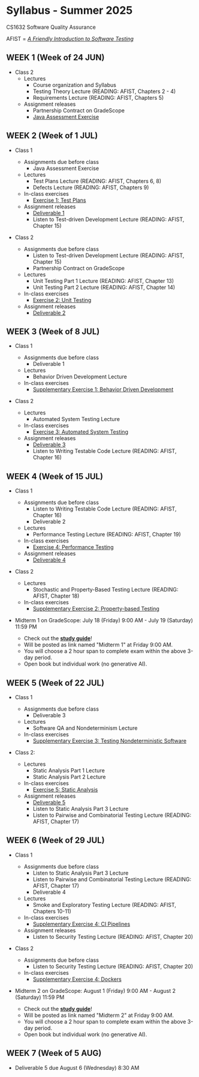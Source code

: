 # Syllabus - Summer 2025
CS1632 Software Quality Assurance

AFIST = [_A Friendly Introduction to Software Testing_](software-quality-assurance-textbook.pdf)

## WEEK 1 (Week of 24 JUN)

* Class 2
  * Lectures
    * Course organization and Syllabus
    * Testing Theory Lecture (READING: AFIST, Chapters 2 - 4)
    * Requirements Lecture (READING: AFIST, Chapters 5)
  * Assignment releases
    * Partnership Contract on GradeScope
    * [Java Assessment Exercise](exercises/0)
  
## WEEK 2 (Week of 1 JUL)

* Class 1
  * Assignments due before class
    * Java Assessment Exercise
  * Lectures
    * Test Plans Lecture (READING: AFIST, Chapters 6, 8)
    * Defects Lecture (READING: AFIST, Chapters 9)
  * In-class exercises
    * [Exercise 1: Test Plans](exercises/1)
  * Assignment releases
    * [Deliverable 1](deliverables/1)
    * Listen to Test-driven Development Lecture (READING: AFIST, Chapter 15)

* Class 2
  * Assignments due before class
    * Listen to Test-driven Development Lecture (READING: AFIST, Chapter 15)
    * Partnership Contract on GradeScope
  * Lectures
    * Unit Testing Part 1 Lecture (READING: AFIST, Chapter 13)
    * Unit Testing Part 2 Lecture (READING: AFIST, Chapter 14)
  * In-class exercises
    * [Exercise 2: Unit Testing](exercises/2)
  * Assignment releases
    * [Deliverable 2](deliverables/2)

## WEEK 3 (Week of 8 JUL)

* Class 1
  * Assignments due before class
    * Deliverable 1
  * Lectures
    * Behavior Driven Development Lecture
  * In-class exercises
    * [Supplementary Exercise 1: Behavior Driven Development](exercises/Supplement1)

* Class 2
  * Lectures
    * Automated System Testing Lecture
  * In-class exercises
    * [Exercise 3: Automated System Testing](exercises/3)
  * Assignment releases
    * [Deliverable 3](deliverables/3)
    * Listen to Writing Testable Code Lecture (READING: AFIST, Chapter 16)

## WEEK 4 (Week of 15 JUL)

* Class 1
  * Assignments due before class
    * Listen to Writing Testable Code Lecture (READING: AFIST, Chapter 16)
    * Deliverable 2
  * Lectures
    * Performance Testing Lecture (READING: AFIST, Chapter 19)
  * In-class exercises
    * [Exercise 4: Performance Testing](exercises/4)
  * Assignment releases
    * [Deliverable 4](deliverables/4)

* Class 2
  * Lectures
    * Stochastic and Property-Based Testing Lecture (READING: AFIST, Chapter 18)
  * In-class exercises
    * [Supplementary Exercise 2: Property-based Testing](exercises/Supplement2)

* Midterm 1 on GradeScope: July 18 (Friday) 9:00 AM - July 19 (Saturday) 11:59 PM
  * Check out the **[study guide](/study_guides/midterm_1_study_guide.md)**!
  * Will be posted as link named "Midterm 1" at Friday 9:00 AM.
  * You will choose a 2 hour span to complete exam within the above 3-day period.
  * Open book but individual work (no generative AI).

## WEEK 5 (Week of 22 JUL)

* Class 1
  * Assignments due before class
    * Deliverable 3
  * Lectures
    * Software QA and Nondeterminism Lecture
  * In-class exercises
    * [Supplementary Exercise 3: Testing Nondeterministic Software](exercises/Supplement3)

* Class 2: 
  * Lectures
    * Static Analysis Part 1 Lecture
    * Static Analysis Part 2 Lecture
  * In-class exercises
    * [Exercise 5: Static Analysis](exercises/5)
  * Assignment releases
    * [Deliverable 5](deliverables/5)
    * Listen to Static Analysis Part 3 Lecture
    * Listen to Pairwise and Combinatorial Testing Lecture (READING: AFIST, Chapter 17)

## WEEK 6 (Week of 29 JUL)

* Class 1
  * Assignments due before class
    * Listen to Static Analysis Part 3 Lecture
    * Listen to Pairwise and Combinatorial Testing Lecture (READING: AFIST, Chapter 17)
    * Deliverable 4
  * Lectures
    * Smoke and Exploratory Testing Lecture (READING: AFIST, Chapters 10-11)
  * In-class exercises
    * [Supplementary Exercise 4: CI Pipelines](exercises/Supplement4)
  * Assignment releases
    * Listen to Security Testing Lecture (READING: AFIST, Chapter 20)

* Class 2
  * Assignments due before class
    * Listen to Security Testing Lecture (READING: AFIST, Chapter 20)
  * In-class exercises
    * [Supplementary Exercise 4: Dockers](exercises/Supplement4)

* Midterm 2 on GradeScope: August 1 (Friday) 9:00 AM - August 2 (Saturday) 11:59 PM
  * Check out the **[study guide](/study_guides/midterm_2_study_guide.md)**!
  * Will be posted as link named "Midterm 2" at Friday 9:00 AM.
  * You will choose a 2 hour span to complete exam within the above 3-day period.
  * Open book but individual work (no generative AI).

## WEEK 7 (Week of 5 AUG)

* Deliverable 5 due August 6 (Wednesday) 8:30 AM
